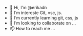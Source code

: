 - 👋 Hi, I’m @erikadn
- 👀 I’m intereste Git, vsc, js.
- 🌱 I’m currently learning git, css, js
- 💞️ I’m looking to collaborate on ...
- 📫 How to reach me ...

<!---
erikadn/erikadn is a ✨ special ✨ repository because its `README.md` (this file) appears on your GitHub profile.
You can click the Preview link to take a look at your changes.
--->
